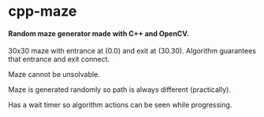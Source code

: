 # cpp-maze
#### Random maze generator made with C++ and OpenCV.

30x30 maze with entrance at (0.0) and exit at (30.30). 
Algorithm guarantees that entrance and exit connect. 

Maze cannot be unsolvable. 

Maze is generated randomly so path is always different (practically). 

Has a wait timer so algorithm actions can be seen while progressing. 
